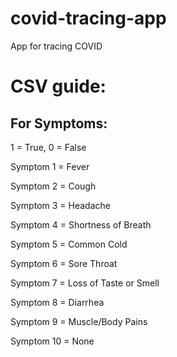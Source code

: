 # covid-tracing-app
App for tracing COVID
# CSV guide:
## For Symptoms:
1 = True, 0 = False

Symptom 1     = Fever

Symptom 2     = Cough

Symptom 3     = Headache

Symptom 4     = Shortness of Breath

Symptom 5     = Common Cold

Symptom 6     = Sore Throat

Symptom 7     = Loss of Taste or Smell

Symptom 8     = Diarrhea

Symptom 9     = Muscle/Body Pains

Symptom 10    = None
